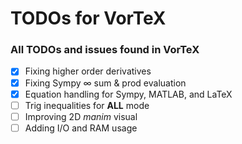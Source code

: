 # TODOs for VorTeX

### All TODOs and issues found in VorTeX
- [X] Fixing higher order derivatives
- [X] Fixing Sympy $\infty$ sum & prod evaluation
- [X] Equation handling for Sympy, MATLAB, and LaTeX
- [ ] Trig inequalities for **ALL** mode
- [ ] Improving 2D *manim* visual
- [ ] Adding I/O and RAM usage